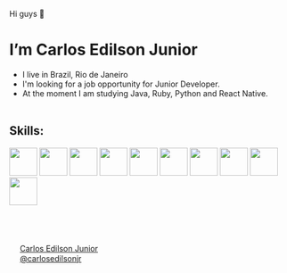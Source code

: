 Hi guys 👋
# I’m Carlos Edilson Junior
* I live in Brazil, Rio de Janeiro
* I'm looking for a job opportunity for Junior Developer.
* At the moment I am studying Java, Ruby, Python and React Native.
<br></br>
## Skills:
<div>
  <img src="https://logodownload.org/wp-content/uploads/2019/10/python-logo.png" height="50"/>
  <img src="https://upload.wikimedia.org/wikipedia/commons/thumb/7/73/Ruby_logo.svg/390px-Ruby_logo.svg.png" height="50"/>
  <img src="https://pagepro.co/blog/wp-content/uploads/2020/03/react-native-logo-884x1024.png" height="50"/>
  <img src="https://atomrace.com/blog/wp-content/uploads/2018/05/spring-boot-logo-300x158.png" height="50"/>
  <img src="https://cdn-icons.flaticon.com/png/128/3593/premium/3593474.png?token=exp=1647024539~hmac=c8f25ff642638e0a5e6ba56070cb4800" height="50">
  <img src="https://cdn-icons.flaticon.com/png/128/5815/premium/5815478.png?token=exp=1647023590~hmac=5c14115efb09b39e0b3f4e2cae9abd7c" height="50"/>
  <img src="https://cdn-icons-png.flaticon.com/128/888/888859.png" height="50"/>
  <img src="https://cdn-icons-png.flaticon.com/128/888/888847.png" height="50"/>
  <img src="https://cdn-icons-png.flaticon.com/128/1199/1199124.png" height="50"/>
  <img src="https://cdn-icons-png.flaticon.com/128/5968/5968332.png" height="50"/>
</div>
<br></br>
<br></br>

<div>
  <img src="https://cdn-icons.flaticon.com/png/128/3536/premium/3536505.png?token=exp=1647024661~hmac=0ef663dfcc816e77bc3b8fea28dbe72b" height="15"/>
  <a href="https://www.linkedin.com/in/carlosedilsonjr/" style="font-size='1'"}>Carlos Edilson Junior</a>
</div>
<div>
  <img src="https://cdn-icons-png.flaticon.com/128/2111/2111463.png" height="15"/>
  <a href="https://www.instagram.com/carlosedilsonjr/">@carlosedilsonjr</a>
</div>
